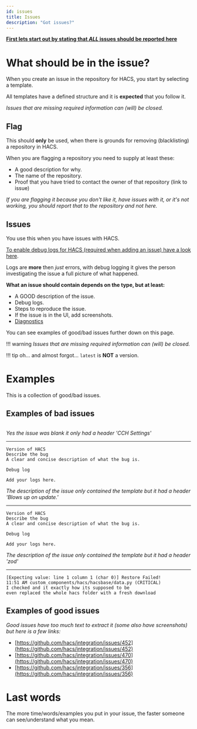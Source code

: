 ```yaml
---
id: issues
title: Issues
description: "Got issues?"
---
```


**[First lets start out by stating that _ALL_ issues should be reported here](https://github.com/hacs/integration/issues)**

# What should be in the issue?

When you create an issue in the repository for HACS, you start by selecting a template.

All templates have a defined structure and it is **expected** that you follow it.

_Issues that are missing required information can (will) be closed._

## Flag

This should **only** be used, when there is grounds for removing (blacklisting) a repository in HACS.

When you are flagging a repository you need to supply at least these:

- A good description for why.
- The name of the repository.
- Proof that you have tried to contact the owner of that repository (link to issue)

_If you are flagging it because you don't like it, have issues with it, or it's not working, you should report that to the repository and not here._

## Issues

You use this when you have issues with HACS.

[To enable debug logs for HACS (required when adding an issue) have a look here](/docs/use/troubleshooting/logs.md).

Logs are **more** then _just_ errors, with debug logging it gives the person investigating the issue a full picture of what happened.


**What an issue should contain depends on the type, but at least:**

- A GOOD description of the issue.
- Debug logs.
- Steps to reproduce the issue.
- If the issue is in the UI, add screenshots.
- [Diagnostics](/docs/use/troubleshooting/diagnostics.md)

You can see examples of good/bad issues further down on this page.

!!! warning
    _Issues that are missing required information can (will) be closed._


!!! tip
    oh... and almost forgot... `latest` is **NOT** a version.


# Examples

This is a collection of good/bad issues.


## Examples of bad issues

```text

```
_Yes the issue was blank it only had a header 'CCH Settings'_


***

```text
Version of HACS
Describe the bug
A clear and concise description of what the bug is.

Debug log

Add your logs here.
```
_The description of the issue only contained the template but it had a header 'Blows up on update.'_

***

```text
Version of HACS
Describe the bug
A clear and concise description of what the bug is.

Debug log

Add your logs here.
```
_The description of the issue only contained the template but it had a header 'zod'_

***

```text
[Expecting value: line 1 column 1 (char 0)] Restore Failed!
11:51 AM custom_components/hacs/hacsbase/data.py (CRITICAL)
I checked and it exactly how its supposed to be
even replaced the whole hacs folder with a fresh download
```

## Examples of good issues

_Good issues have too much text to extract it (some also have screenshots) but here is a few links:_

- [https://github.com/hacs/integration/issues/452](https://github.com/hacs/integration/issues/452)
- [https://github.com/hacs/integration/issues/470](https://github.com/hacs/integration/issues/470)
- [https://github.com/hacs/integration/issues/356](https://github.com/hacs/integration/issues/356)

# Last words

The more time/words/examples you put in your issue, the faster someone can see/understand what you mean.

